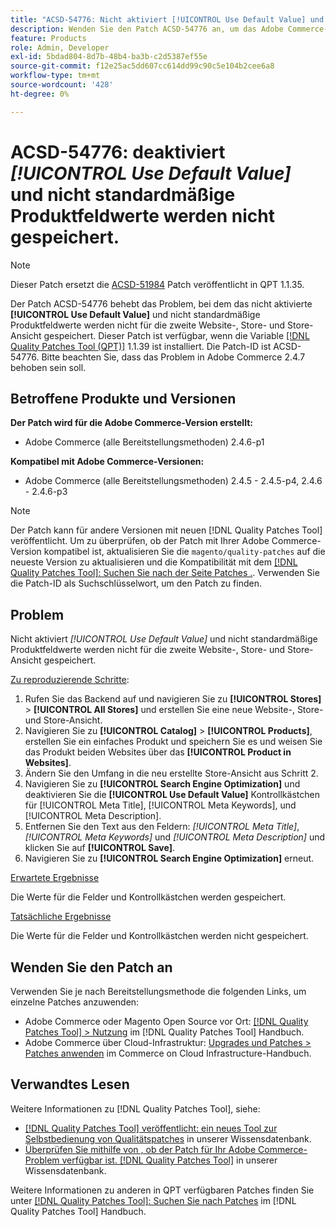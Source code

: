 ```yaml
---
title: "ACSD-54776: Nicht aktiviert [!UICONTROL Use Default Value] und nicht standardmäßige Produktfeldwerte werden nicht für die zweite Website-, Store- und Store-Ansicht gespeichert."
description: Wenden Sie den Patch ACSD-54776 an, um das Adobe Commerce-Problem zu beheben, bei dem die Option deaktiviert ist. [!UICONTROL Use Default Value] und nicht standardmäßige Produktfeldwerte werden nicht für die zweite Website-, Store- und Store-Ansicht gespeichert.
feature: Products
role: Admin, Developer
exl-id: 5bdad804-8d7b-48b4-ba3b-c2d5387ef55e
source-git-commit: f12e25ac5dd607cc614dd99c90c5e104b2cee6a8
workflow-type: tm+mt
source-wordcount: '428'
ht-degree: 0%

---
```


# ACSD-54776: deaktiviert *[!UICONTROL Use Default Value]* und nicht standardmäßige Produktfeldwerte werden nicht gespeichert.

>[!NOTE]
>
>Dieser Patch ersetzt die [ACSD-51984](/help/support-tools/patches-available-in-qpt-tool/v1-1-35/acsd-51984-unchecked-used-default-value-and-non-default-product-field-values-are-not-saved.md) Patch veröffentlicht in QPT 1.1.35.

Der Patch ACSD-54776 behebt das Problem, bei dem das nicht aktivierte **[!UICONTROL Use Default Value]** und nicht standardmäßige Produktfeldwerte werden nicht für die zweite Website-, Store- und Store-Ansicht gespeichert. Dieser Patch ist verfügbar, wenn die Variable [[!DNL Quality Patches Tool (QPT)]](/help/announcements/adobe-commerce-announcements/magento-quality-patches-released-new-tool-to-self-serve-quality-patches.md) 1.1.39 ist installiert. Die Patch-ID ist ACSD-54776. Bitte beachten Sie, dass das Problem in Adobe Commerce 2.4.7 behoben sein soll.

## Betroffene Produkte und Versionen

**Der Patch wird für die Adobe Commerce-Version erstellt:**

* Adobe Commerce (alle Bereitstellungsmethoden) 2.4.6-p1

**Kompatibel mit Adobe Commerce-Versionen:**

* Adobe Commerce (alle Bereitstellungsmethoden) 2.4.5 - 2.4.5-p4, 2.4.6 - 2.4.6-p3

>[!NOTE]
>
>Der Patch kann für andere Versionen mit neuen [!DNL Quality Patches Tool] veröffentlicht. Um zu überprüfen, ob der Patch mit Ihrer Adobe Commerce-Version kompatibel ist, aktualisieren Sie die `magento/quality-patches` auf die neueste Version zu aktualisieren und die Kompatibilität mit dem [[!DNL Quality Patches Tool]: Suchen Sie nach der Seite Patches .](https://experienceleague.adobe.com/tools/commerce-quality-patches/index.html). Verwenden Sie die Patch-ID als Suchschlüsselwort, um den Patch zu finden.

## Problem

Nicht aktiviert *[!UICONTROL Use Default Value]* und nicht standardmäßige Produktfeldwerte werden nicht für die zweite Website-, Store- und Store-Ansicht gespeichert.

<u>Zu reproduzierende Schritte</u>:

1. Rufen Sie das Backend auf und navigieren Sie zu **[!UICONTROL Stores]** > **[!UICONTROL All Stores]** und erstellen Sie eine neue Website-, Store- und Store-Ansicht.
1. Navigieren Sie zu **[!UICONTROL Catalog]** > **[!UICONTROL Products]**, erstellen Sie ein einfaches Produkt und speichern Sie es und weisen Sie das Produkt beiden Websites über das **[!UICONTROL Product in Websites]**.
1. Ändern Sie den Umfang in die neu erstellte Store-Ansicht aus Schritt 2.
1. Navigieren Sie zu **[!UICONTROL Search Engine Optimization]** und deaktivieren Sie die **[!UICONTROL Use Default Value]** Kontrollkästchen für [!UICONTROL Meta Title], [!UICONTROL Meta Keywords], und [!UICONTROL Meta Description].
1. Entfernen Sie den Text aus den Feldern: *[!UICONTROL Meta Title]*, *[!UICONTROL Meta Keywords]* und *[!UICONTROL Meta Description]* und klicken Sie auf **[!UICONTROL Save]**.
1. Navigieren Sie zu **[!UICONTROL Search Engine Optimization]** erneut.

<u>Erwartete Ergebnisse</u>

Die Werte für die Felder und Kontrollkästchen werden gespeichert.

<u>Tatsächliche Ergebnisse</u>

Die Werte für die Felder und Kontrollkästchen werden nicht gespeichert.

## Wenden Sie den Patch an

Verwenden Sie je nach Bereitstellungsmethode die folgenden Links, um einzelne Patches anzuwenden:

* Adobe Commerce oder Magento Open Source vor Ort: [[!DNL Quality Patches Tool] > Nutzung](<https://experienceleague.adobe.com/docs/commerce-operations/tools/quality-patches-tool/usage.html>) im [!DNL Quality Patches Tool] Handbuch.
* Adobe Commerce über Cloud-Infrastruktur: [Upgrades und Patches > Patches anwenden](https://experienceleague.adobe.com/docs/commerce-cloud-service/user-guide/develop/upgrade/apply-patches.html) im Commerce on Cloud Infrastructure-Handbuch.

## Verwandtes Lesen

Weitere Informationen zu [!DNL Quality Patches Tool], siehe:

* [[!DNL Quality Patches Tool] veröffentlicht: ein neues Tool zur Selbstbedienung von Qualitätspatches](/help/announcements/adobe-commerce-announcements/magento-quality-patches-released-new-tool-to-self-serve-quality-patches.md) in unserer Wissensdatenbank.
* [Überprüfen Sie mithilfe von , ob der Patch für Ihr Adobe Commerce-Problem verfügbar ist. [!DNL Quality Patches Tool]](/help/support-tools/patches-available-in-qpt-tool/check-patch-for-magento-issue-with-magento-quality-patches.md) in unserer Wissensdatenbank.

Weitere Informationen zu anderen in QPT verfügbaren Patches finden Sie unter [[!DNL Quality Patches Tool]: Suchen Sie nach Patches](<https://experienceleague.adobe.com/tools/commerce-quality-patches/index.html>) im [!DNL Quality Patches Tool] Handbuch.
